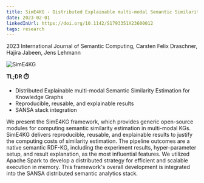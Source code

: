 ```yaml
---
title: SimE4KG - Distributed Explainable multi-modal Semantic Similarity Estimation for Knowledge Graphs
date: 2023-02-01
linkedInUrl: https://doi.org/10.1142/S1793351X23600012
tags: research
---
```


2023 International Journal of Semantic Computing, Carsten Felix Draschner, Hajira Jabeen, Jens Lehmann

![SimE4KG](/img/research_images/sime.png)

**TL;DR ⏱️**
- Distributed Explainable multi-modal Semantic Similarity Estimation for Knowledge Graphs
- Reproducible, reusable, and explainable results
- SANSA stack integration

<!-- excerpt -->

We present the SimE4KG framework, which provides generic open-source modules for computing semantic similarity estimation in multi-modal KGs. SimE4KG delivers reproducible, reusable, and explainable results to justify the computing costs of similarity estimation. The pipeline outcomes are a native semantic RDF-KG, including the experiment results, hyper-parameter setup, and result explanation, as the most influential features. We utilized Apache Spark to develop a distributed strategy for efficient and scalable execution in memory. This framework's overall development is integrated into the SANSA distributed semantic analytics stack.

